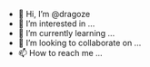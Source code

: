 - 👋 Hi, I’m @dragoze
- 👀 I’m interested in ...
- 🌱 I’m currently learning ...
- 💞️ I’m looking to collaborate on ...
- 📫 How to reach me ...

<!---
dragoze/dragoze is a ✨ special ✨ repository because its `README.md` (this file) appears on your GitHub profile.
You can click the Preview link to take a look at your changes.
--->
